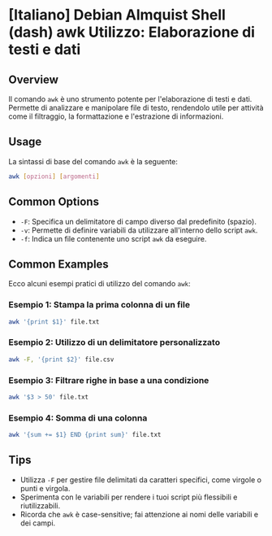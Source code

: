 # [Italiano] Debian Almquist Shell (dash) awk Utilizzo: Elaborazione di testi e dati

## Overview
Il comando `awk` è uno strumento potente per l'elaborazione di testi e dati. Permette di analizzare e manipolare file di testo, rendendolo utile per attività come il filtraggio, la formattazione e l'estrazione di informazioni.

## Usage
La sintassi di base del comando `awk` è la seguente:

```bash
awk [opzioni] [argomenti]
```

## Common Options
- `-F`: Specifica un delimitatore di campo diverso dal predefinito (spazio).
- `-v`: Permette di definire variabili da utilizzare all'interno dello script `awk`.
- `-f`: Indica un file contenente uno script `awk` da eseguire.

## Common Examples
Ecco alcuni esempi pratici di utilizzo del comando `awk`:

### Esempio 1: Stampa la prima colonna di un file
```bash
awk '{print $1}' file.txt
```

### Esempio 2: Utilizzo di un delimitatore personalizzato
```bash
awk -F, '{print $2}' file.csv
```

### Esempio 3: Filtrare righe in base a una condizione
```bash
awk '$3 > 50' file.txt
```

### Esempio 4: Somma di una colonna
```bash
awk '{sum += $1} END {print sum}' file.txt
```

## Tips
- Utilizza `-F` per gestire file delimitati da caratteri specifici, come virgole o punti e virgola.
- Sperimenta con le variabili per rendere i tuoi script più flessibili e riutilizzabili.
- Ricorda che `awk` è case-sensitive; fai attenzione ai nomi delle variabili e dei campi.